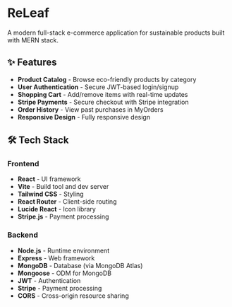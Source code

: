 # ReLeaf

A modern full-stack e-commerce application for sustainable products built with MERN stack.

## ✨ Features

-   **Product Catalog** - Browse eco-friendly products by category
-   **User Authentication** - Secure JWT-based login/signup
-   **Shopping Cart** - Add/remove items with real-time updates
-   **Stripe Payments** - Secure checkout with Stripe integration
-   **Order History** - View past purchases in MyOrders
-   **Responsive Design** - Fully responsive design

## 🛠️ Tech Stack

### Frontend

-   **React** - UI framework
-   **Vite** - Build tool and dev server
-   **Tailwind CSS** - Styling
-   **React Router** - Client-side routing
-   **Lucide React** - Icon library
-   **Stripe.js** - Payment processing

### Backend

-   **Node.js** - Runtime environment
-   **Express** - Web framework
-   **MongoDB** - Database (via MongoDB Atlas)
-   **Mongoose** - ODM for MongoDB
-   **JWT** - Authentication
-   **Stripe** - Payment processing
-   **CORS** - Cross-origin resource sharing
